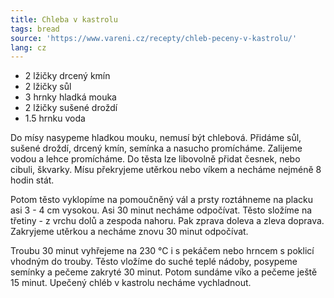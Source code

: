 ```yaml
---
title: Chleba v kastrolu
tags: bread
source: 'https://www.vareni.cz/recepty/chleb-peceny-v-kastrolu/'
lang: cz
---
```


- 2 lžičky drcený kmín
- 2 lžičky sůl
- 3 hrnky hladká mouka
- 2 lžičky sušené droždí
- 1.5 hrnku voda

Do mísy nasypeme hladkou mouku, nemusí být chlebová. Přidáme sůl, sušené droždí, drcený kmín, semínka a nasucho promícháme. Zalijeme vodou a lehce promícháme. Do těsta lze libovolně přidat česnek, nebo cibuli, škvarky. Mísu překryjeme utěrkou nebo víkem a necháme nejméně 8 hodin stát.

Potom těsto vyklopíme na pomoučněný vál a prsty roztáhneme na placku asi 3 - 4 cm vysokou. Asi 30 minut necháme odpočívat. Těsto složíme na třetiny - z vrchu dolů a zespoda nahoru. Pak zprava doleva a zleva doprava. Zakryjeme utěrkou a necháme znovu 30 minut odpočívat.

Troubu 30 minut vyhřejeme na 230 °C i s pekáčem nebo hrncem s poklicí vhodným do trouby. Těsto vložíme do suché teplé nádoby, posypeme semínky a pečeme zakryté 30 minut. Potom sundáme víko a pečeme ještě 15 minut. Upečený chléb v kastrolu necháme vychladnout.

